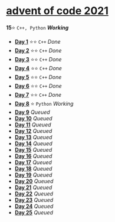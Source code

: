 # [advent of code 2021](https://adventofcode.com/2021)
**15**:star: `C++, Python` ***Working***
* [**Day 1**](https://adventofcode.com/2021/day/1) :star::star: `C++` *Done*
* [**Day 2**](https://adventofcode.com/2021/day/2) :star::star: `C++` *Done*
* [**Day 3**](https://adventofcode.com/2021/day/3) :star::star: `C++` *Done*
* [**Day 4**](https://adventofcode.com/2021/day/4) :star::star: `C++` *Done*
* [**Day 5**](https://adventofcode.com/2021/day/5) :star::star: `C++` *Done*
* [**Day 6**](https://adventofcode.com/2021/day/6) :star::star: `C++` *Done*
* [**Day 7**](https://adventofcode.com/2021/day/7) :star::star: `C++` *Done*
* [**Day 8**](https://adventofcode.com/2021/day/8) :star: `Python` *Working*
* [**Day 9**](https://adventofcode.com/2021/day/9) *Queued*
* [**Day 10**](https://adventofcode.com/2021/day/10) *Queued*
* [**Day 11**](https://adventofcode.com/2021/day/11) *Queued*
* [**Day 12**](https://adventofcode.com/2021/day/12) *Queued*
* [**Day 13**](https://adventofcode.com/2021/day/13) *Queued*
* [**Day 14**](https://adventofcode.com/2021/day/14) *Queued*
* [**Day 15**](https://adventofcode.com/2021/day/15) *Queued*
* [**Day 16**](https://adventofcode.com/2021/day/16) *Queued*
* [**Day 17**](https://adventofcode.com/2021/day/17) *Queued*
* [**Day 18**](https://adventofcode.com/2021/day/18) *Queued*
* [**Day 19**](https://adventofcode.com/2021/day/19) *Queued*
* [**Day 20**](https://adventofcode.com/2021/day/20) *Queued*
* [**Day 21**](https://adventofcode.com/2021/day/21) *Queued*
* [**Day 22**](https://adventofcode.com/2021/day/22) *Queued*
* [**Day 23**](https://adventofcode.com/2021/day/23) *Queued*
* [**Day 24**](https://adventofcode.com/2021/day/24) *Queued*
* [**Day 25**](https://adventofcode.com/2021/day/25) *Queued*
